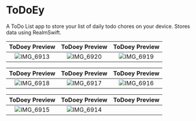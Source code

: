 # ToDoEy
A ToDo List app to store your list of daily todo chores on your device. Stores data using RealmSwift.

ToDoey Preview             |  ToDoey Preview           |  ToDoey Preview
:-------------------------:|:-------------------------:|:-------------------------:
![IMG_6913](https://user-images.githubusercontent.com/44826434/101172704-de69f100-3684-11eb-8637-d3c8e7850be3.PNG)  |  ![IMG_6920](https://user-images.githubusercontent.com/44826434/101172720-e590ff00-3684-11eb-9a7b-64bc9ea13953.PNG)  |  ![IMG_6919](https://user-images.githubusercontent.com/44826434/101172733-ea55b300-3684-11eb-8945-7fe1ed8148cf.PNG)


ToDoey Preview             |  ToDoey Preview           |  ToDoey Preview
:-------------------------:|:-------------------------:|:-------------------------:
![IMG_6918](https://user-images.githubusercontent.com/44826434/101172737-eaee4980-3684-11eb-9bf1-d22e8f95f606.PNG)  |  ![IMG_6917](https://user-images.githubusercontent.com/44826434/101172740-ec1f7680-3684-11eb-9ad0-b04f9394c023.PNG)  |  ![IMG_6916](https://user-images.githubusercontent.com/44826434/101172742-ec1f7680-3684-11eb-9acc-65ddadcfe329.PNG)


ToDoey Preview             |  ToDoey Preview           |  ToDoey Preview
:-------------------------:|:-------------------------:|:-------------------------:
![IMG_6915](https://user-images.githubusercontent.com/44826434/101172743-ecb80d00-3684-11eb-9b5f-d7d2c3815634.PNG)  |  ![IMG_6914](https://user-images.githubusercontent.com/44826434/101172745-ed50a380-3684-11eb-98ea-195aa9345324.PNG)
